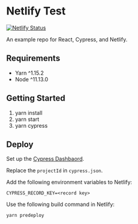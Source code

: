 # Netlify Test
[![Netlify Status](https://api.netlify.com/api/v1/badges/0113244a-f83d-46aa-bedd-e8a39eb20d70/deploy-status)](https://app.netlify.com/sites/jcd/deploys)

An example repo for React, Cypress, and Netlify.

## Requirements
- Yarn ^1.15.2
- Node ^11.13.0

## Getting Started
1. yarn install
1. yarn start
1. yarn cypress

## Deploy

Set up the [Cypress Dashbaord](https://www.cypress.io/dashboard/).

Replace the `projectId` in `cypress.json`.

Add the following environment variables to Netlify:

    CYPRESS_RECORD_KEY=<record key>

Use the following build command in Netlify:

    yarn predeploy
